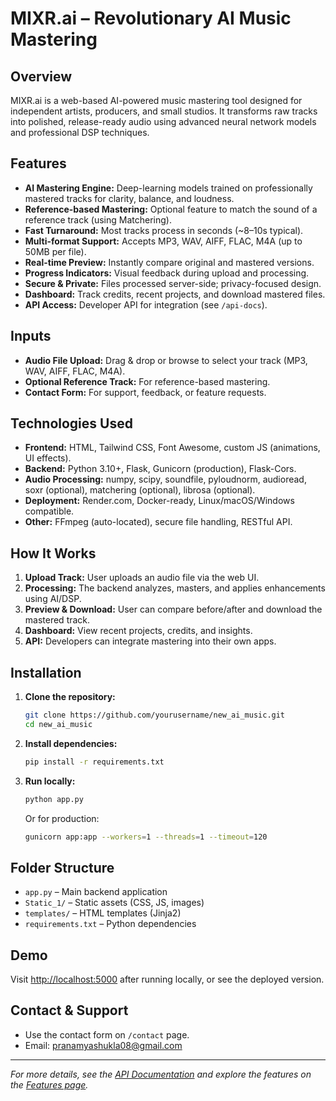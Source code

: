 # MIXR.ai – Revolutionary AI Music Mastering

## Overview
MIXR.ai is a web-based AI-powered music mastering tool designed for independent artists, producers, and small studios. It transforms raw tracks into polished, release-ready audio using advanced neural network models and professional DSP techniques.

## Features

- **AI Mastering Engine:** Deep-learning models trained on professionally mastered tracks for clarity, balance, and loudness.
- **Reference-based Mastering:** Optional feature to match the sound of a reference track (using Matchering).
- **Fast Turnaround:** Most tracks process in seconds (~8–10s typical).
- **Multi-format Support:** Accepts MP3, WAV, AIFF, FLAC, M4A (up to 50MB per file).
- **Real-time Preview:** Instantly compare original and mastered versions.
- **Progress Indicators:** Visual feedback during upload and processing.
- **Secure & Private:** Files processed server-side; privacy-focused design.
- **Dashboard:** Track credits, recent projects, and download mastered files.
- **API Access:** Developer API for integration (see `/api-docs`).

## Inputs

- **Audio File Upload:** Drag & drop or browse to select your track (MP3, WAV, AIFF, FLAC, M4A).
- **Optional Reference Track:** For reference-based mastering.
- **Contact Form:** For support, feedback, or feature requests.

## Technologies Used

- **Frontend:** HTML, Tailwind CSS, Font Awesome, custom JS (animations, UI effects).
- **Backend:** Python 3.10+, Flask, Gunicorn (production), Flask-Cors.
- **Audio Processing:** numpy, scipy, soundfile, pyloudnorm, audioread, soxr (optional), matchering (optional), librosa (optional).
- **Deployment:** Render.com, Docker-ready, Linux/macOS/Windows compatible.
- **Other:** FFmpeg (auto-located), secure file handling, RESTful API.

## How It Works

1. **Upload Track:** User uploads an audio file via the web UI.
2. **Processing:** The backend analyzes, masters, and applies enhancements using AI/DSP.
3. **Preview & Download:** User can compare before/after and download the mastered track.
4. **Dashboard:** View recent projects, credits, and insights.
5. **API:** Developers can integrate mastering into their own apps.

## Installation

1. **Clone the repository:**
   ```sh
   git clone https://github.com/yourusername/new_ai_music.git
   cd new_ai_music
   ```
2. **Install dependencies:**
   ```sh
   pip install -r requirements.txt
   ```
3. **Run locally:**
   ```sh
   python app.py
   ```
   Or for production:
   ```sh
   gunicorn app:app --workers=1 --threads=1 --timeout=120
   ```

## Folder Structure

- `app.py` – Main backend application
- `Static_1/` – Static assets (CSS, JS, images)
- `templates/` – HTML templates (Jinja2)
- `requirements.txt` – Python dependencies

## Demo

Visit [http://localhost:5000](http://localhost:5000) after running locally, or see the deployed version.

## Contact & Support

- Use the contact form on `/contact` page.
- Email: pranamyashukla08@gmail.com

---


*For more details, see the [API Documentation](templates/api.html) and explore the features on the [Features page](templates/features.html).*
